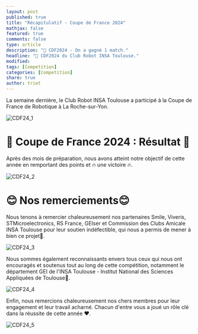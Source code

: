 ```yaml
---
layout: post
published: true
title: "Récapitulatif - Coupe de France 2024"
mathjax: false
featured: true
comments: false
type: article
description: "🤝 CDF2024 - On a gagné 1 match."
headline: "🤝 CDF2024 du Club Robot INSA Toulouse."
modified:
tags: [Competition]
categories: [Competition]
share: true
author: triet
---
```


La semaine dernière, le Club Robot INSA Toulouse a participé à la Coupe de France de Robotique à La Roche-sur-Yon.

![CDF24_1](https://clubrobotinsat.github.io/images/posts/cdf24_1.JPG)


# 🚀 Coupe de France 2024 : Résultat 🚀
Après des mois de préparation, nous avons atteint notre objectif de cette année en remportant des points et 🔥 une victoire 🔥.

![CDF24_2](https://clubrobotinsat.github.io/images/posts/cdf24_2.jpg)

# 😊 Nos remerciements😊
Nous tenons à remercier chaleureusement nos partenaires Smile, Viveris, STMicroelectronics, RS France, GEIser et Commission des Clubs Amicale INSA Toulouse pour leur soutien indéfectible, qui nous a permis de mener à bien ce projet🦾. 

![CDF24_3](https://clubrobotinsat.github.io/images/posts/cdf24_3.jpg)

Nous sommes également reconnaissants envers tous ceux qui nous ont encouragés et soutenus tout au long de cette compétition, notamment le département GEI de l'INSA Toulouse - Institut National des Sciences Appliquées de Toulouse👏.

![CDF24_4](https://clubrobotinsat.github.io/images/posts/cdf24_4.jpg)

Enfin, nous remercions chaleureusement nos chers membres pour leur engagement et leur travail acharné. Chacun d'entre vous a joué un rôle clé dans la réussite de cette année
❤.

![CDF24_5](https://clubrobotinsat.github.io/images/posts/cdf24_5.jpg)
